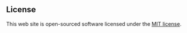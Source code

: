 ## License

This web site is open-sourced software licensed under the [MIT license](https://opensource.org/licenses/MIT).
